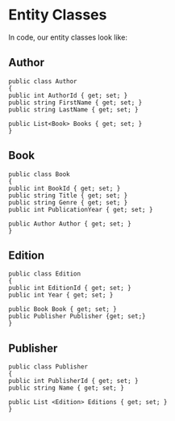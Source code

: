 # Entity Classes 
 
In code, our entity classes look like: 
 
## Author 
 
```{.snippet} 
public class Author 
{ 
public int AuthorId { get; set; } 
public string FirstName { get; set; } 
public string LastName { get; set; } 
 
public List<Book> Books { get; set; } 
} 
``` 
 
## Book 
 
```{.snippet} 
public class Book 
{ 
public int BookId { get; set; } 
public string Title { get; set; } 
public string Genre { get; set; } 
public int PublicationYear { get; set; } 
 
public Author Author { get; set; } 
} 
``` 
 
## Edition 
 
```{.snippet} 
public class Edition 
{ 
public int EditionId { get; set; } 
public int Year { get; set; } 
 
public Book Book { get; set; } 
public Publisher Publisher {get; set;} 
} 
``` 
 
## Publisher 
 
```{.snippet} 
public class Publisher 
{ 
public int PublisherId { get; set; } 
public string Name { get; set; } 
 
public List <Edition> Editions { get; set; } 
} 
```